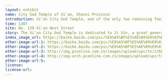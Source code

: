 ```yaml
---
layout: exhibit
name: City God Temple of Xi'an, Shanxi Province
introduction: Xi'an City God Temple, one of the only two remaining Taoist temples in Xi'an, Shaanxi Province, is also a national key cultural relic protection unit. The city god, an important deity commonly worshipped in Chinese religious culture, is a deity believed to guard the city by Chinese folk and Taoist alike, and has survived the vicissitudes of the past 600 years.
time: 1387
site: No. 129 Xi'an West Street
story: The Xi'an City God Temple is dedicated to Ji Xin, a great general under Liu Bang during the Han Dynasty. He was captured by the Chu army for saving Liu Bang from being trapped in Xingyang and was burnt to death by Xiang Yu in his anger. After Liu Bang became emperor, he rewarded him posthumously and gave him a yellow robe. He chose a place in Shanglingyuan where he could rest from hunting and built a large temple to worship him, which later became a temple fair. It is said that during the reign of the two emperors, in response to the wishes of the people and to strengthen their rule, the god was worshipped as the god god of the city and became the protector of Chang'an city.
index_image_url: https://baike.baidu.com/pic/%E8%A5%BF%E5%AE%89%E9%83%BD%E5%9F%8E%E9%9A%8D%E5%BA%99/5732486/1/a1ec08fa513d26978719703552fbb2fb4216d894?fr=lemma&ct=single#aid=1753423122&pic=810a19d8bc3eb135823d7659af1ea8d3fc1f445e
other-image-url-1: https://baike.baidu.com/pic/%E8%A5%BF%E5%AE%89%E9%83%BD%E5%9F%8E%E9%9A%8D%E5%BA%99/5732486/1/a1ec08fa513d26978719703552fbb2fb4216d894?fr=lemma&ct=single#aid=1&pic=d439b6003af33a8758f4940ecd5c10385343b50d
other-image-url-2: https://baike.baidu.com/pic/%E8%A5%BF%E5%AE%89%E9%83%BD%E5%9F%8E%E9%9A%8D%E5%BA%99/5732486/1/a1ec08fa513d26978719703552fbb2fb4216d894?fr=lemma&ct=single#aid=1753423122&pic=a08b87d6277f9e2f1dcfdcea1630e924b999f35e
other-image-url-3: http://img.pconline.com.cn/images/upload/upc/tx/itbbs/1402/07/c1/31055917_1391752272859.jpg
other-image-url-4: http://img-arch.pconline.com.cn/images/upload/upc/tx/itbbs/1402/07/c1/31055913_1391752266948.jpg
other-image-url-5: 
license:
license-url:
---
```

